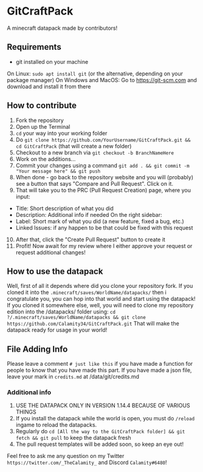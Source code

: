 # GitCraftPack
A minecraft datapack made by contributors!

## Requirements
* git installed on your machine

On Linux: `sudo apt install git` (or the alternative, depending on your package manager)
On Windows and MacOS: Go to https://git-scm.com and download and install it from there

## How to contribute
1. Fork the repository
2. Open up the Terminal
3. `cd` your way into your working folder
4. Do `git clone https://github.com/YourUsername/GitCraftPack.git && cd GitCraftPack` (that will create a new folder)
5. Checkout to a new branch via `git checkout -b BranchNameHere`
6. Work on the additions...
7. Commit your changes using a command `git add . && git commit -m "Your message here" && git push`
8. When done - go back to the repository website and you will (probably) see a button that says "Compare and Pull Request". Click on it.
9. That will take you to the PRC (Pull Request Creation) page, where you input:
* Title: Short description of what you did
* Description: Additional info if needed
On the right sidebar:
* Label: Short mark of what you did (a new feature, fixed a bug, etc.)
* Linked Issues: if any happen to be that could be fixed with this request
10. After that, click the "Create Pull Request" button to create it
11. Profit! Now await for my review where I either approve your request or request additional changes!

## How to use the datapack
Well, first of all it depends where did you clone your repository fork.
If you cloned it into the `.minecraft/saves/WorldName/datapacks/` then i congratulate you, you can hop into that world and start using the datapack! If you cloned it somewhere else, well, you will need to clone my repository edition into the /datapacks/ folder using:
`cd ?/.minecraft/saves/WorldName/datapacks && git clone https://github.com/Calamity34/GitCraftPack.git`
That will make the datapack ready for usage in your world!

## File Adding Info
Please leave a comment `# just like this` if you have made a function for people to know that you have made this part. If you have made a json file, leave your mark in `credits.md` at /data/git/credits.md

### Additional info
1. USE THE DATAPACK ONLY IN VERSION 1.14.4 BECAUSE OF VARIOUS THINGS
2. If you install the datapack while the world is open, you must do `/reload` ingame to reload the datapacks.
3. Regularly do `cd [All the way to the GitCraftPack folder] && git fetch && git pull` to keep the datapack fresh
4. The pull request templates will be added soon, so keep an eye out!

Feel free to ask me any question on my Twitter `https://twitter.com/_TheCalamity_` and Discord `Calamity#6480`!